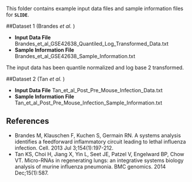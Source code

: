 This folder contains example input data files and sample information files for **`SLIDE`**.  

##Dataset 1  (Brandes _et_ _al._ )

* **Input Data File** Brandes_et_al_GSE42638_Quantiled_Log_Transformed_Data.txt
* **Sample Information File** Brandes_et_al_GSE42638_Sample_Information.txt

The input data has been quantile normalized and log base 2 transformed.

##Dataset 2  (Tan _et_ _al._ )

* **Input Data File** Tan_et_al_Post_Pre_Mouse_Infection_Data.txt
* **Sample Information File** Tan_et_al_Post_Pre_Mouse_Infection_Sample_Information.txt

## References

* Brandes M, Klauschen F, Kuchen S, Germain RN. A systems analysis identifies a feedforward inflammatory circuit leading to lethal influenza infection. Cell. 2013 Jul 3;154(1):197-212.
* Tan KS, Choi H, Jiang X, Yin L, Seet JE, Patzel V, Engelward BP, Chow VT. Micro-RNAs in regenerating lungs: an integrative systems biology analysis of murine influenza pneumonia. BMC genomics. 2014 Dec;15(1):587.
